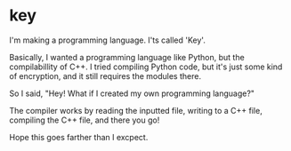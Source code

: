# key
I'm making a programming language. I'ts called 'Key'.

Basically, I wanted a programming language like Python, but the compilabillity of C++.
I tried compiling Python code, but it's just some kind of encryption, and it still requires the modules there.

So I said, "Hey! What if I created my own programming language?"

The compiler works by reading the inputted file, writing to a C++ file, compiling the C++ file, and there you go!

Hope this goes farther than I excpect.

